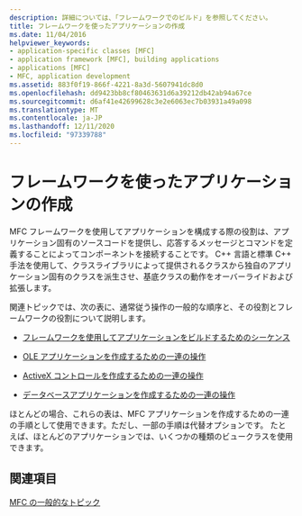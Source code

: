 ```yaml
---
description: 詳細については、「フレームワークでのビルド」を参照してください。
title: フレームワークを使ったアプリケーションの作成
ms.date: 11/04/2016
helpviewer_keywords:
- application-specific classes [MFC]
- application framework [MFC], building applications
- applications [MFC]
- MFC, application development
ms.assetid: 883f0f19-866f-4221-8a3d-5607941dc8d0
ms.openlocfilehash: dd9423bb8cf80463631d6a39212db42ab94a67ce
ms.sourcegitcommit: d6af41e42699628c3e2e6063ec7b03931a49a098
ms.translationtype: MT
ms.contentlocale: ja-JP
ms.lasthandoff: 12/11/2020
ms.locfileid: "97339788"
---
```

# <a name="building-on-the-framework"></a>フレームワークを使ったアプリケーションの作成

MFC フレームワークを使用してアプリケーションを構成する際の役割は、アプリケーション固有のソースコードを提供し、応答するメッセージとコマンドを定義することによってコンポーネントを接続することです。 C++ 言語と標準 C++ 手法を使用して、クラスライブラリによって提供されるクラスから独自のアプリケーション固有のクラスを派生させ、基底クラスの動作をオーバーライドおよび拡張します。

関連トピックでは、次の表に、通常従う操作の一般的な順序と、その役割とフレームワークの役割について説明します。

- [フレームワークを使用してアプリケーションをビルドするためのシーケンス](sequence-of-operations-for-building-mfc-applications.md)

- [OLE アプリケーションを作成するための一連の操作](sequence-of-operations-for-creating-ole-applications.md)

- [ActiveX コントロールを作成するための一連の操作](sequence-of-operations-for-creating-activex-controls.md)

- [データベースアプリケーションを作成するための一連の操作](sequence-of-operations-for-creating-database-applications.md)

ほとんどの場合、これらの表は、MFC アプリケーションを作成するための一連の手順として使用できます。ただし、一部の手順は代替オプションです。 たとえば、ほとんどのアプリケーションでは、いくつかの種類のビュークラスを使用できます。

## <a name="see-also"></a>関連項目

[MFC の一般的なトピック](general-mfc-topics.md)
